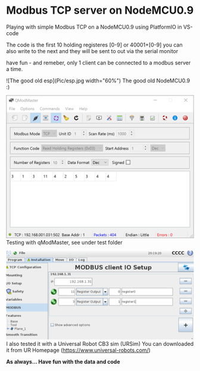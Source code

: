 # Modbus TCP server on NodeMCU0.9
Playing with simple Modbus TCP on a NodeMCU0.9
using PlatformIO in VS-code

The code is the first 10 holding registeres [0-9] or 40001+[0-9]
you can also write to the next and they will be sent to out via the serial monitor

have fun - and remeber, only 1 client can be connected to a modbus server a time.

![The good old esp](Pic/esp.jpg width="60%")
The good old NodeMCU0.9 :)

![Testing with qModMaster](Pic/qModmaster.gif)
Testing with qModMaster, see under test folder

![Testing with qModMaster](Pic/URSim.gif)
I also tested it with a Universal Robot CB3 sim (URSim) 
You can downloaded it from UR Homepage (https://www.universal-robots.com/)



**As always... Have fun with the data and code**
